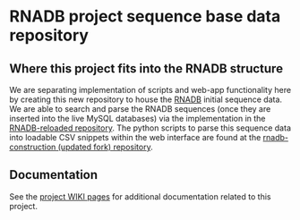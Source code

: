 # RNADB project sequence base data repository

## Where this project fits into the RNADB structure

We are separating implementation of scripts and web-app functionality here 
by creating this new repository to house the 
[RNADB](http://rnadb.gatech.edu) 
initial sequence data. 
We are able to search and parse the RNADB sequences (once they are inserted into the 
live MySQL databases) via the implementation in the 
[RNADB-reloaded repository](https://github.gatech.edu/mschmidt34/RNADB-reloaded). 
The python scripts to parse this sequence data into loadable CSV snippets within 
the web interface are found at the 
[rnadb-construction (updated fork) repository](https://github.gatech.edu/mschmidt34/RNADB-construction).

## Documentation

See the [project WIKI pages](https://github.gatech.edu/gtDMMB/RNADB-sequence-data/wiki) for additional documentation related to this project.

